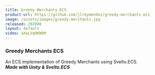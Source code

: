 ```yaml
---
title: Greedy Merchants ECS
product-url: https://github.com/jlreymendez/greedy-merchants-ecs
image: /assets/images/greedy-merchants.jpg
released: 202008
layout: default
video: aXwLVq9KWbM
---
```


### Greedy Merchants ECS

An ECS implementation of Greedy Merchants using Svelto.ECS. <br>
***Made with Unity & Svelto.ECS***